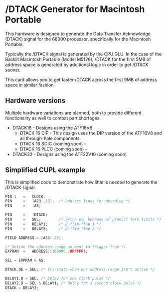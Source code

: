 # /DTACK Generator for Macintosh Portable
This hardware is designed to generate the Data Transfer Acknowledge (DTACK) signal for the 68000 processor, specifically for the Macintosh Portable.

Typically the /DTACK signal is generated by the CPU GLU. In the case of the Backlit Macintosh Portable (Model M5126), /DTACK for the first 5MB of address space is generated by additional logic in order to get /DTACK sooner.

This card allows you to get faster /DTACK across the first 9MB of address space in similar fashion.

## Hardware versions
Multiple hardware variations are planned, both to provide different functionality as well to combat part shortages.

- DTACK16 - Designs using the ATF16V8
    - DTACK 16 DIP - This design uses the DIP version of the ATF16V8 and all through-hole components.
    - DTACK 16 SOIC (coming soon) - 
    - DTACK 16 PLCC (coming soon) -
- DTACK22 - Designs using the ATF22V10 (coming soon)

## Simplified CUPL example
This is simplified code to demonstrate how little is needed to generate the /DTACK signal.
```c
PIN 1   =   CLOCK;
PIN     =   [A23..20];  /* Address lines for decoding */
PIN     =   !AS;

PIN     =   !DTACK;
PIN     =   SEL;        /* Extra pin because of product term limits */
PIN     =   DELAY1;     /* D flip-flop 1 */
PIN     =   DELAY2;     /* D flip-flop 2 */

FIELD ADDRESS = [A23..20];

/* Define the address range we want to trigger from */
EXPRAM  =   ADDRESS:[100000..8FFFFF];

SEL = EXPRAM & AS;

DTACK.OE = SEL; /* Tri-state when our address range isn't active */

DELAY1.D = SEL; /* Delay for one clock pulse */
DELAY2.D = SEL & DELAY1; /* Delay for a second clock pulse */
DTACK = DELAY2;
```